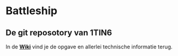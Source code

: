 # Battleship

## De git reposotory van 1TIN6
In de **[Wiki](https://github.com/pxlit-projects/battleship/wiki)** vind je de opgave en allerlei technische informatie terug.